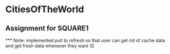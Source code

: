 # CitiesOfTheWorld
## Assignment for SQUARE1

*** Note: implemented pull to refresh so that user can get rid of cache data and get fresh data whenever they want 😊
